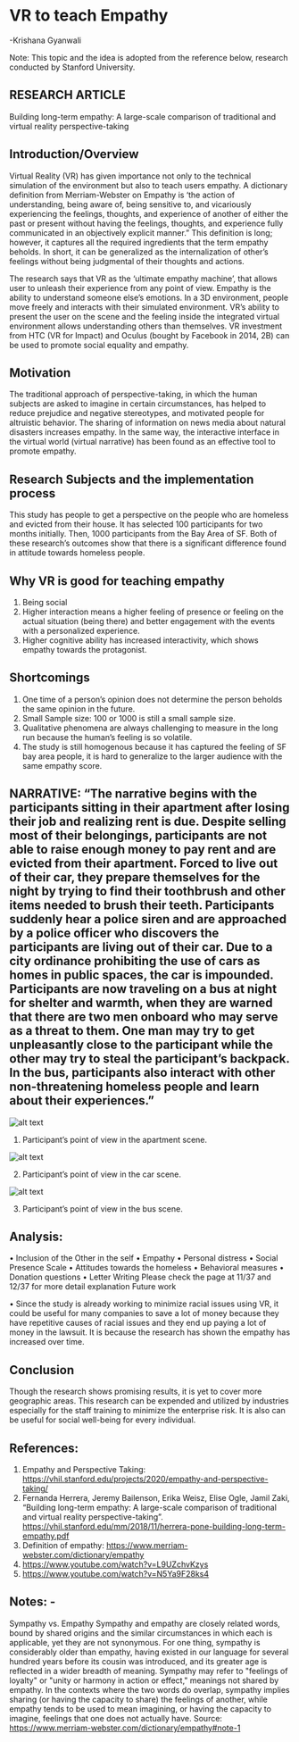 # VR to teach Empathy
 -Krishana Gyanwali

Note: This topic and the idea is adopted from the reference below, research conducted by Stanford University. 

	
## RESEARCH ARTICLE
Building long-term empathy: A large-scale comparison of traditional and virtual reality perspective-taking


## Introduction/Overview

Virtual Reality (VR) has given importance not only to the technical simulation of the environment but also to teach users empathy. A dictionary definition from Merriam-Webster on Empathy is ‘the action of understanding, being aware of, being sensitive to, and vicariously experiencing the feelings, thoughts, and experience of another of either the past or present without having the feelings, thoughts, and experience fully communicated in an objectively explicit manner.” This definition is long; however, it captures all the required ingredients that the term empathy beholds. In short, it can be generalized as the internalization of other’s feelings without being judgmental of their thoughts and actions. 

The research says that VR as the ‘ultimate empathy machine’, that allows user to unleash their experience from any point of view. Empathy is the ability to understand someone else’s emotions. In a 3D environment, people move freely and interacts with their simulated environment. VR’s ability to present the user on the scene and the feeling inside the integrated virtual environment allows understanding others than themselves. VR investment from HTC (VR for Impact) and Oculus (bought by Facebook in 2014, 2B) can be used to promote social equality and empathy. 

## Motivation

The traditional approach of perspective-taking, in which the human subjects are asked to imagine in certain circumstances, has helped to reduce prejudice and negative stereotypes, and motivated people for altruistic behavior. The sharing of information on news media about natural disasters increases empathy. In the same way, the interactive interface in the virtual world (virtual narrative) has been found as an effective tool to promote empathy. 

## Research Subjects and the implementation process

This study has people to get a perspective on the people who are homeless and evicted from their house. It has selected 100 participants for two months initially. Then, 1000 participants from the Bay Area of SF. Both of these research’s outcomes show that there is a significant difference found in attitude towards homeless people. 

## Why VR is good for teaching empathy

1.	Being social
2.	Higher interaction means a higher feeling of presence or feeling on the actual situation (being there) and better engagement with the events with a personalized experience. 
3.	Higher cognitive ability has increased interactivity, which shows empathy towards the protagonist. 

## Shortcomings
1.	One time of a person’s opinion does not determine the person beholds the same opinion in the future. 
2.	Small Sample size: 100 or 1000 is still a small sample size. 
3.	Qualitative phenomena are always challenging to measure in the long run because the human’s feeling is so volatile. 
4.	The study is still homogenous because it has captured the feeling of SF bay area people, it is hard to generalize to the larger audience with the same empathy score. 

## NARRATIVE: “The narrative begins with the participants sitting in their apartment after losing their job and realizing rent is due. Despite selling most of their belongings, participants are not able to raise enough money to pay rent and are evicted from their apartment. Forced to live out of their car, they prepare themselves for the night by trying to find their toothbrush and other items needed to brush their teeth. Participants suddenly hear a police siren and are approached by a police officer who discovers the participants are living out of their car. Due to a city ordinance prohibiting the use of cars as homes in public spaces, the car is impounded. Participants are now traveling on a bus at night for shelter and warmth, when they are warned that there are two men onboard who may serve as a threat to them. One man may try to get unpleasantly close to the participant while the other may try to steal the participant’s backpack. In the bus, participants also interact with other non-threatening homeless people and learn about their experiences.”

 
 ![alt text](https://github.com/kgyanwal/krishana_VR_student_choice/blob/gh-pages/Screen%20Shot%202020-09-07%20at%203.53.58%20PM.png)

 
1.	Participant’s point of view in the apartment scene. 
 
 ![alt text](https://github.com/kgyanwal/krishana_VR_student_choice/blob/gh-pages/Screen%20Shot%202020-09-07%20at%203.54.07%20PM.png)

2.	Participant’s point of view in the car scene. 
 
  ![alt text](https://github.com/kgyanwal/krishana_VR_student_choice/blob/gh-pages/Screen%20Shot%202020-09-07%20at%203.54.17%20PM.png)

3.	Participant’s point of view in the bus scene. 

## Analysis:
•	Inclusion of the Other in the self
•	Empathy
•	Personal distress
•	Social Presence Scale
•	Attitudes towards the homeless
•	Behavioral measures 
•	Donation questions
•	Letter Writing
Please check the page at 11/37 and 12/37 for more detail explanation
Future work

•	Since the study is already working to minimize racial issues using VR, it could be useful for many companies to save a lot of money because they have repetitive causes of racial issues and they end up paying a lot of money in the lawsuit. It is because the research has shown the empathy has increased over time. 


## Conclusion

Though the research shows promising results, it is yet to cover more geographic areas. This research can be expended and utilized by industries especially for the staff training to minimize the enterprise risk. It is also can be useful for social well-being for every individual. 

## References: 

1.	Empathy and Perspective Taking: https://vhil.stanford.edu/projects/2020/empathy-and-perspective-taking/
2.	Fernanda Herrera, Jeremy Bailenson, Erika Weisz, Elise Ogle, Jamil Zaki, “Building long-term empathy: A large-scale comparison of traditional and virtual reality perspective-taking”. https://vhil.stanford.edu/mm/2018/11/herrera-pone-building-long-term-empathy.pdf
3.	Definition of empathy: https://www.merriam-webster.com/dictionary/empathy
4.	https://www.youtube.com/watch?v=L9UZchvKzys
5.	https://www.youtube.com/watch?v=N5Ya9F28ks4


## Notes: -

Sympathy vs. Empathy
Sympathy and empathy are closely related words, bound by shared origins and the similar circumstances in which each is applicable, yet they are not synonymous. For one thing, sympathy is considerably older than empathy, having existed in our language for several hundred years before its cousin was introduced, and its greater age is reflected in a wider breadth of meaning. Sympathy may refer to "feelings of loyalty" or "unity or harmony in action or effect," meanings not shared by empathy. In the contexts where the two words do overlap, sympathy implies sharing (or having the capacity to share) the feelings of another, while empathy tends to be used to mean imagining, or having the capacity to imagine, feelings that one does not actually have. Source: https://www.merriam-webster.com/dictionary/empathy#note-1


